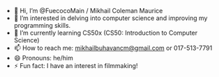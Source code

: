 - 👋 Hi, I’m @FuecocoMain / Mikhail Coleman Maurice
- 👀 I’m interested in delving into computer science and improving my programming skills.
- 🌱 I’m currently learning CS50x (CS50: Introduction to Computer Science)
- 📫 How to reach me: mikhailbuhavancm@gmail.com or 017-513-7791
- 😄 Pronouns: he/him
- ⚡ Fun fact: I have an interest in filmmaking!

<!---
FuecocoMain/FuecocoMain is a ✨ special ✨ repository because its `README.md` (this file) appears on your GitHub profile.
You can click the Preview link to take a look at your changes.
--->
